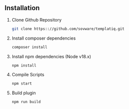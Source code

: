 ## Installation

1. Clone Github Repository

   ```sh
   git clone https:://github.com/sovware/templatiq.git
   ```

2. Install composer dependencies
   ```sh
   composer install
   ```

3. Install npm dependencies (Node v18.x)
   ```sh
   npm install
   ```

4. Compile Scripts
   ```sh
   npm start
   ```

4. Build plugin
   ```sh
   npm run build
   ```

